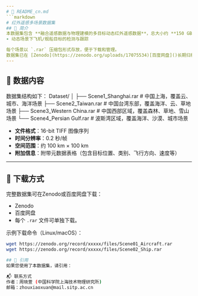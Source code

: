 ```yaml
---
# 📄 README_cn.md
```markdown
# 红外遥感多场景数据集
## 📖 简介
本数据集包含 **融合遥感数据与物理建模的多目标动态红外遥感数据**，总大小约 **150 GB**，主要应用于： 
- 动态场景下飞机/舰船目标的检测与跟踪

每个场景以 `.rar` 压缩包形式存放，便于下载和管理。  
数据集已在 [Zenodo](https://zenodo.org/uploads/17075534)[百度网盘]()长期归档，并提供 DOI 供引用。
---
```

## 📂 数据内容
数据集结构如下：
Dataset/
│
├── Scene1_Shanghai.rar # 中国上海，覆盖云、城市、海洋场景
├── Scene2_Taiwan.rar # 中国台湾东部，覆盖海洋、云、草地场景
├── Scene3_Western China.rar # 中国西部区域，覆盖森林、草地、雪山场景
└── Scene4_Persian Gulf.rar # 波斯湾区域，覆盖海洋、沙漠、城市场景

- **文件格式**：16-bit TIFF 图像序列
- **时间分辨率**：0.2 秒/帧  
- **空间范围**：约 100 km × 100 km  
- **附加信息**：附带元数据表格（包含目标位置、类别、飞行方向、速度等）

---

## 🔗 下载方式
完整数据集可在Zenodo或百度网盘下载：  
- Zenodo
- 百度网盘
- 每个 `.rar` 文件可单独下载。  

示例下载命令（Linux/macOS）：
```bash
wget https://zenodo.org/record/xxxxx/files/Scene01_Aircraft.rar
wget https://zenodo.org/record/xxxxx/files/Scene02_Ship.rar

## 📑 引用
如果您使用了本数据集，请引用：

📬 联系方式
作者：周晓萱 (中国科学院上海技术物理研究所)
邮箱：zhouxiaoxuan@mail.sitp.ac.cn
